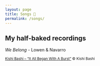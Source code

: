 ```yaml
---
layout: page
title: Songs 🎼
permalink: /songs/
---
```

## My half-baked recordings

*We Belong* - Lowen & Navarro
<audio class="js-player">
<source src="/assets/songs/WeBelong.m4a"/>
</audio>

<small>
<a href="http://www.kishibashi.com/" target="_blank">Kishi Bashi &ndash; &ldquo;It All Began With A Burst&rdquo;</a>
&copy; Kishi Bashi
</small>